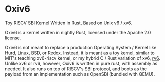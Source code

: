 # Oxiv6

Toy RISCV SBI Kernel Written in Rust, Based on Unix v6 / xv6.

Oxiv6 is a kernel written in nightly Rust, licensed under the Apache 2.0 license.

Oxiv6 is not meant to replace a production Operating System / Kernel like Hurd, Linux, BSD, or Redox.
Instead, it is meant as a toy kernel, similar to MIT's teaching xv6-riscv kernel, or my hybrid C / Rust
variation of xv6, [rv6](https://github.com/ekureina/rv6-riscv-ekureina). Unlike xv6 or rv6, however,
Oxiv6 is written in pure rust, with assembly as needed. It also runs on top of RISCV's SBI protocol, and
boots as the payload from an implementation such as OpenSBI (bundled with QEMU).
